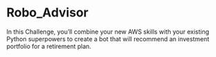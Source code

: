 # Robo_Advisor
In this Challenge, you’ll combine your new AWS skills with your existing Python superpowers to create a bot that will recommend an investment portfolio for a retirement plan.
